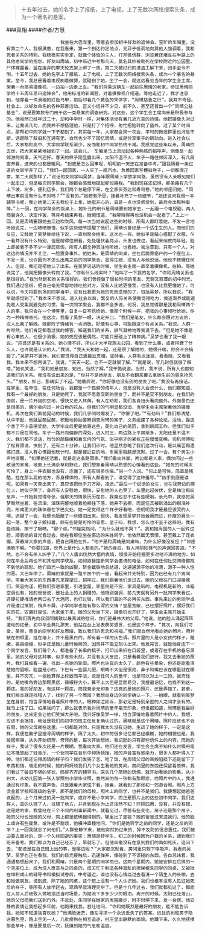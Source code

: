 > 十五年过去，她的名字上了报纸，上了电视，上了无数次网络搜索头条，成为一个著名的悬案。

###真相
####作者/方慧

						我坐在大巴车里，等着去参加初中好友的追悼会。空旷的车厢里，没有第二个人。我很满意，在我看来，第一个到达约定地点，无异于低调地向其他人强调着，我和死者关系的特别。我稳稳实实坐定，就像个体恤的主人，打开微信群，浏览着还堵车在半路上的其他老同学的抱怨。好友叫周晴，初中临近中考那几天，莫名其妙被勒死在学校附近的公园里，尸体裸露着，竖在废弃的摩天轮支架上绑了一夜，第二天被打扫的清洁工解下来，凶手至今不明。十五年过去，她的名字上了报纸，上了电视，上了无数次网络搜索头条，成为一个著名的悬案。至今，我总是看着电视刷着微博，就碰到了她。坐了一会，就远远看见当年的学生会主席，架着一台简易摄像机，一边拍一边走上车。“我们将乘这辆车一起前往周晴的老家，参加周晴同学的十五周年忌日追悼会”，他用标准的新闻腔，对着摄像机介绍道。等他走近了，我才注意到，他穿着一件滑稽的红色马甲，前后印着几个黄色的宋体字，“周晴慈善之行”。我并不奇怪。社会上，以好友命名的各种慈善活动、正义小组并不少见，前不久，甚至还冒出一个“周晴公益基金”，说是要筹款专门用于这一类悬案的调查研究。对这些，这个学生会主席向来是积极参与的。他虽然已经年过三十，却和中学时一样，对集体活动有着几近亢奋的热情。他把摄像头对过来，让我说几句，而我并不想搭理他，只是打了个招呼，匆忙把脸转向了窗外。过了某个时间点，那帮初中同学就一下子都到了。其实每一年，大家都会聚一次会，平时的微信群里也消息不断，话题除了叙旧和互通有无，自然也少不了回忆周晴，或是分享案子的新动向。进入社会以后，大家都和高中、大学同学联系渐少，反而和初中同学热络不减。我感觉这些年以来，周晴的去世，把大家紧紧地拢到了一起。这会儿， 车厢里马上流动起各种熟络的招呼声，倒像是一起郊游的同事。天气还好。春天的样子刚显露出来，太阳不温不火，车子一路往郊区深入，有几扇窗开着，进来的也都是暖风。“到底是怎么回事呢，明明前一天还在准备中考。”跟我隔着一条过道的女同学开了口，“我们一起回家，一人买了一瓶汽水，急着回家写模拟卷子，一切都很正常，第二天就那样了。”说话的女同学叫吴梦，当年跟周晴上学放学同路，虽然没有人亲眼见她们一起走过，但是每次同学聚会，她都会感慨地提起那段路程。“我到现在还记得，那条路有几个上下坡，树多，便利店多，我们两个总是停下来，在全家买芬达和寿司卷。”她的邻座问她，“周晴出事前没有什么不对吗？”“没有的。”她若有所思，接着补充了一些细节，“她还说问我借一本辅导书呢，我让她第二天去我位子上拿，她挺开心的，真是一点也没感觉到，最后会出那种事情。”上一回，在同学聚会的饭桌上，她补充的细节是周晴要到她家去，一起看一个电视剧，两人商量许久，决定作罢，等月考结束再看。她惋惜道，“我哪晓得再也没机会一起看了。”上上一回，又是周晴要跟她去江边吹吹风。每一次当她说起这些的时候，所有人都盯着她，不发一言地听她说完，一边啧啧惋惜，似乎这些细节提醒了他们，周晴也曾经是一个活生生的人。而他们的反应，又鼓励了吴梦继续往下说，一直到聚会结束。这次也一样。她似乎是精心搭配了衣服，乍一看并没有什么特别，但是耐得住细看，处处埋伏着亮点，头发也做过，看起来俏皮而年轻，脸上却披着不多不少一薄层悲伤，所有人都全神贯注地听她，也看她。我注意到，只有一个人，对这边的情况并不关注，一脸置身事外。他姓朱，是周晴的同桌，坐在后面靠窗户的一个座位上，不发一言，也许因为不怎么出席之前的同学聚会，显得生疏，没有人与他说话，他也不搭理任何人。但是，我还是把他认了出来。在吴梦说话的时候，学生会主席一直举着摄像机，在拍。等她说完了，他就把摄像头转向了我。“你有什么线索吗？”他叫了一下我的名字，“你和周晴关系也是很好的。”我当然是和她关系很好的。我们曾经做了很长时间的笔友，无聊又寂寞的初中时光，我们通过信纸，把自己毫无保留地倾吐给对方，没有人比她更懂我，也没有人比我更懂她了。可以说，今天将要到场的同学当中，没有比我更为她的死而遗憾的了，包括吴梦。所以我说，“我早就感觉到了。”我本来不想说。进入社会以后，繁复的人际关系使我觉得吃力，我逐渐养成能避免和人交集就避免的习惯，每一次同学聚会，我都不会多说。何况，我总觉得那是我和周晴两个人的事，我只会在一个博客里，日复一日写信给她，像那个时候一样，把我的心事倾吐给她，作为一种精神寄托。但这次，我看了吴梦一眼，决定开口，“我们是笔友，什么都会跟对方说的，没人比我了解她。她那阵子情绪有一点消极，好像有心事，可能跟这个有点关系。”我说。人群一片哗然。他们肯定都看过我的博客，知道我们的关系，屏气凝神地等我说下去。“但是她不像是有心事的人，也很少消极，她的死应该是偶然，可能只是碰上了精神病。”吴梦也看了我一眼说。“应该还是有关系的，她心情不好，所以才大半夜跑去公园，看到了什么事，或者得罪了什么人，也许就是认识的人。”我说。“我天天和她一起，还是很了解她的，她很开朗，你会不会搞错了。”吴梦并不罢休。我们都觉得自己更接近真相，坚持着。人群有点迷惑，看看她，又看看我。我本来不想再说了。我说，“天天一起，也不一定就很了解。”“就是说，写几封信就很了解喽。”她讥笑道。“我和她是朋友，知己，当然了解。”我干脆说道。当然，我不说，所有人也都知道我们的关系。我没有说出来的是，“你并不是她朋友，朋友不会翻来覆去拿她生前的事来抢风头。”“朋友，知己，那确实了不起。”她最后说，“你好像也没有别的朋友了吧。”我没有再接话。在家里，在单位，在任何场合，我都是一个孤僻的成年人，但是没有人会说什么，他们都知道，我有一个最好的朋友，只是她死了，我就不愿意交新的朋友了，而并不是交不到朋友。在我们的面前，是一片开阔的空地，很快又进入林荫，有人在劝和，我们各自扭头看向窗外，外面景色还是很美的，偶尔会闪过一片白色的花丛。但我们的气明显都没消，当学生会主席架着他的摄像机，再次在我们面前晃动的时候，我们几乎同时爆发了。“你够了吧。”“有劲吗？”我们都清楚，从中学起，他就屁颠屁颠，积极地协助警察调查周晴的案子，义务组建了各种论坛，活动，靠这个拿了不少品德奖励，大学毕业后更是依靠这些，美化自己的简历，拿到新闻工作。但我们似乎都不只是在骂他。车子一路开向偏僻的深处，进入村庄，两边路上平房渐多，太阳还是不温不火。我们都不说话，均匀的颠簸缓和着车内的气氛，似乎刚才的紧张正在慢慢变稀。司机师傅松了松背颈说，快到了，还有二十分钟，让我们计时。他显然忽略了我们这次行动，是以痛苦和遗憾打底，没人有心情跟他玩计时。越是接近目的地，车厢里就越是沉默。过了一会，有个男生小声地提醒，“如果她还活着，就是走这条路回家。”我们看向外面，两边都是人家，偶尔闪过一些散漫的家禽，地面上长满杂草和野花，我们想象着周晴以熟悉的心情看到这些。“她死的时候太可怜了，身上一件衣服也没有，冻僵了，还有很多伤痕。”另一个人说。“何止是可怜，简直是残酷，挂在那么高的地方，赤身裸体的，所有人都看到了，谁受得了这种羞辱。”“凶手到底是谁呢，如果有一天查出来了，真应该把他千刀万剐，凌迟。”最后一个说话的女生，坐在我旁边的座位上，她似乎哭了，身后有人安慰她，很快，安慰她的人也哭了。车里此起彼伏，全是抽泣和叹息声，一开始我觉得夸张，但那天的情景历历在目，我竟也忍不住有些哽咽。余光中，我感觉吴梦颓然坐着，在流泪，泪珠完整地顺着脸颊往下落，她并不去擦，而是任其被新涌出的眼泪补充，形成更大的珠体悬在下巴尖处。她一定觉得这个样子好看吧，但明明我才是最应该哭的人啊，迟疑了一会，我便也酝酿了一些眼泪出来。很快，我发现吴梦开始耸肩而泣，纤瘦的肩头一起一落，整个身子颤抖着，颇有些楚楚可怜的意思。至于吗，我想，怎么也不至于这样吧。我有些烦躁，擦干了眼睛。“那个谁。”邻座突然问，“为什么就他不哭？”。我和她周围的人一起转过脸，顺着她的目光看过去，她在看那位坐在窗边的朱姓同学。他依然面无表情，甚至戴上了连衣帽，屏蔽掉大家的声音，把自己隔绝在外。“他不是和周晴是同桌吗，为什么好像没反应？”邻座满脸不解。“你要知道，世界上是什么人都有的。”她的身后，有人用阴阳怪气的声调回答道。“不然，也不会有杀人凶手了。”几个人露出恍然大悟的表情，慢慢开始挖掘更多对他不满的地方。如何在毕业后再也不和其他同学联系，如何直接挂断同学会邀请的电话，如何在任何社交网络都找不到他的踪影。她们目光一致的凶狠，斩金截铁地总结道，这通通源于他的冷漠，源于一种人性的恶。大巴车停了。周晴的家就是一路平房中的一座，看起来并无特别，因为已经有几个男同学，带着大家买的东西事先来探望过，招呼过，我们跟着他们走过去。她的父母在门口迎接我们，笑容拘谨，把我们引进家里，引进堂屋。家里倒是不穷，家具是新的，电视机是新的，冰箱空调也有，她的爸爸说，是社会上的人捐赠的。他特别强调，前几天就有另外一批同学来看过，还硬拉硬拽请老两口去了大酒店，也打过钱，所以我们真的不必再买东西。事先来过的男同学或许是遭过推脱，悄声不屑，小学同学也能有那么深的交情？堂屋宽敞，已经摆好照片，摆好我们买的花，安置好座位，大家坐下来，她的父母坐下来，摄像机也开好了，学生会主席开始主持。“我们首先向叔叔阿姨致以最真诚的慰问，你们是最伟大的父母。”他说。他的脸上涌起阵阵激动的红晕，初中毕业典礼那天，他站在台上发表获奖感言，也是这个样子。“其次，向我们可爱，美丽，善良的同学和好友周晴，致以我们的思念和祝福。”我们就自然地看向她的照片。照片裱在相框里，挂在墙上，并不是黑白的，却有着一样的灰色调。照片里的人是小女孩的样子，稚嫩，畏畏缩缩，似乎还是她儿童时候照的，因而并不能立刻认出来。他发完言，就是他身边下一个同学发言。我们每个人，都准备了长串的稿子，打印出来折在口袋里，或者存在手机的备忘录里。她的父母对这种事，似乎有些木然，并没有太大反应，只是看着我们进行。我又去看她的照片，我打算细看一遍，找出一点她的轮廓。照片也许真的太久了，颜色有些晕染，但还是能看清楚她的眉眼。脸盘是小的，下巴有一些婴儿肥，眼睛不大但是很亮，鼻子和嘴巴该在哪里就在哪里，并不突兀，一张脸算得上标致而平淡，说是任何人的童年，也是可以对上一二的。我奇怪的，是她嘴角旁边那颗黑痣，辣椒籽大小，算不上大但是显而易见，我搜遍记忆，也找不到这一颗痣。我的好朋友，有这样一颗痣，而我竟全无印象？这真的是她的照片，还是弄错了，甚至，我们根本就是找错人了，找到了另一个周晴？我想向身边的同学确认一下，一抬眼，就看到吴梦坐在身前，饱含深情地看着照片中的人，眼神如泣如诉，那必定是特别亲密的人之间才会有的。我马上住了口。如果我问了，那么就表示我对周晴的童年毫无印象，但谁都知道，周晴是我最好的朋友，这肯定会让他们笑掉大牙吧。我只好像吴梦一样，饱含深情地看着照片中的人。我想，应该不会搞错，地址是我们向初中的班主任反复确认过的，周晴就是这个周晴，照片应该也不会有假，她的父母就在这里。一切都是对的，只是我太久没有见她，生疏了她的样子，一定是这样。我便在脑子里搜寻周晴的样子。隔了太久，初中的很多记忆都已经模糊，她的相貌也是。我按图索骥，从头开始梳理，奇怪的是，每次开始想她，我记起的只有那些信件上的内容，而她的样子，我试了很多次还是一片模糊。我看向大家。他们还在发言，学生会主席不知什么时候用笔记本播放起了轻音乐，一个女同学在音乐中抑扬顿挫，她的声音富有感染力，很多人都听得入了神。他们都还记得周晴的样子吗？我们发完了言，吃了饭，在周晴父母的百般阻挠下还是留下了东西和钱，临走的时候，她的妈妈领我们几个女生看她的房间。房间里的东西还保留着原样，我们看过了破旧不堪的奖状，码得齐齐的辅导书，床头几个简陋的玩偶，就开始看她的影集。从小到大，从幼儿园第一张入学照到小学毕业照，竟然真的每一张都有那颗痣，而照片中的人，我通通没有印象。我不露声色，只是跟着大家往下看，接着，就看到了那张初一郊游合照。照片上方烫金着学校和班级的名字，那不是我们的母校，照片上的同学，也并不是我们。我便想起她爸爸说起的，上个月来过的另一批同学，或许不是小学同学，而正是照片上的这些初中同学。我们这群人，真的认错了人，找错了地方，并且到现在为止还浑然不知？环顾四周，没有，并没有错，这是她的家，我曾经在三个不同的刑事新闻中，就看见过，尽管有些变化，房子还是那个房子，她的父母也是她的父母，网上都是依稀搜得到的。哪里出了差错？她的爸爸过来送我们，他的脸上或许有些疲惫，或许是不耐烦，他横冲直撞地问，“你们是她转学之前的同学，还是之后的同学？上一回我就忘了问他们。”人群安静下来，被他突然扔过来的、猝不及防的信息震住。我们被迫要去面对的，是一个久经回避的事实：周晴是转学生，初三的时候因为户籍的关系，调到我们班来备考。我们都以为自己已经忘了，早就忘了。但他丝毫没有在意到我们的面如死灰，追问下去，“都说是在自己班上出的事，是哪边呢？”大家都沉默着，房间里只剩下呼吸声。我看向吴梦，吴梦也正在看我，我们的目光接触后，迅速弹开，像碰到了不该碰的东西，各自忌讳着。我通通都想起来了。我们和周晴，只是两个星期的同学而已。这两个星期内，她被安排在后排的一个空座位上，成为没人愿意与之同桌的，成天忙于制造各种混乱的搅屎棍朱同学的同桌，又被挡在堆积成山的辅导书和模拟试卷后，中考逼近，谁也没有心情绕过去看清一个陌生人的长相，去和她做朋友。说到底，除了她的同桌，这个班上没有一个人认识她。我们也根本没有人见过她死后的样子，等所有人放学赶去，现场早就清理完毕了。但是十几年过去，我们就都见过了，都能在人前人后细致入微地描述当时场景，为她流下多多少少的眼泪。离开的时候，太阳已经落山，她的父母把我们送到门外。不远处，朱同学在她家的周围踱步，时不时停下来，发一会愣。他安静的表情让我想起多年前，他跑来找我，吞吐地问，“你和她既然是最好的朋友，能不能告诉我，她知不知道我喜欢她？”他满脸迷茫，像在寻求一个永远丢失了的答案。远处的树和房子隐进暮色里，路上空无一人，几批瘦狗在相互追逐，村庄显出静默的面貌。他蹲下来，久久地抚摸那些草叶，像是要最后一次，抚摸到她的气息和温度。			  		